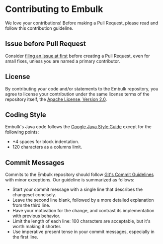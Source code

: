 Contributing to Embulk
=======================

We love your contributions! Before making a Pull Request, please read and follow this contribution guideline.


Issue before Pull Request
--------------------------

Consider [filing an Issue at first](https://github.com/embulk/embulk/issues/new) before creating a Pull Request, even for small fixes, unless you are named a primary contributor.


License
--------

By contributing your code and/or statements to the Embulk repository, you agree to license your contribution under the same license terms of the repository itself, the [Apache License, Version 2.0](https://www.apache.org/licenses/LICENSE-2.0).


Coding Style
-------------

Embulk's Java code follows the [Google Java Style Guide](https://google.github.io/styleguide/javaguide.html) except for the following points:

* +4 spaces for block indentation.
* 120 characters as a columns limit.


Commit Messages
----------------

Commits to the Embulk repository should follow [Git's Commit Guidelines](https://git-scm.com/book/en/v2/Distributed-Git-Contributing-to-a-Project) with minor exceptions. Our guideline is summarized as follows:

* Start your commit message with a single line that describes the changeset concisely.
* Leave the second line blank, followed by a more detailed explanation from the third line.
* Have your motivation for the change, and contrast its implementation with previous behavior.
* Limit the length of each line: 100 characters are acceptable, but it's worth making it shorter.
* Use imperative present tense in your commit messages, especially in the first line.

